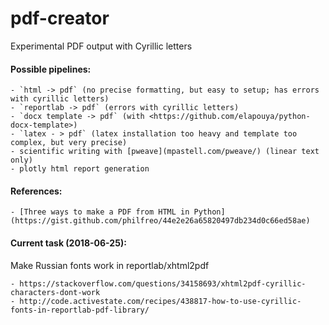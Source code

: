 # pdf-creator
Experimental PDF output with Cyrillic letters

#### Possible pipelines:
    - `html -> pdf` (no precise formatting, but easy to setup; has errors with cyrillic letters)  
    - `reportlab -> pdf` (errors with cyrillic letters) 
    - `docx template -> pdf` (with <https://github.com/elapouya/python-docx-template>)
    - `latex - > pdf` (latex installation too heavy and template too complex, but very precise)
    - scientific writing with [pweave](mpastell.com/pweave/) (linear text only)
    - plotly html report generation 
    
#### References:
    - [Three ways to make a PDF from HTML in Python](https://gist.github.com/philfreo/44e2e26a65820497db234d0c66ed58ae)

#### Current task (2018-06-25):

Make Russian fonts work in reportlab/xhtml2pdf

    - https://stackoverflow.com/questions/34158693/xhtml2pdf-cyrillic-characters-dont-work
    - http://code.activestate.com/recipes/438817-how-to-use-cyrillic-fonts-in-reportlab-pdf-library/    
    


